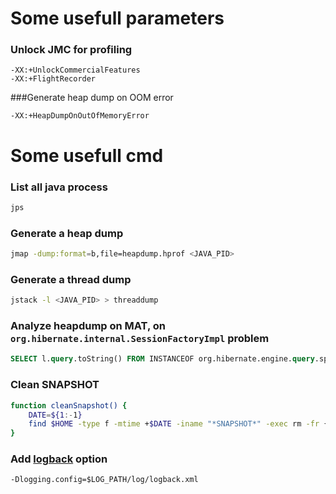 # Some usefull parameters

### Unlock JMC for profiling
```
-XX:+UnlockCommercialFeatures
-XX:+FlightRecorder
```

###Generate heap dump on OOM error
```
-XX:+HeapDumpOnOutOfMemoryError
```

# Some usefull cmd

### List all java process
```bash
jps
```

### Generate a heap dump
```bash
jmap -dump:format=b,file=heapdump.hprof <JAVA_PID>
```

### Generate a thread dump
```bash
jstack -l <JAVA_PID> > threaddump
```

### Analyze heapdump on MAT, on `org.hibernate.internal.SessionFactoryImpl` problem 
```sql
SELECT l.query.toString() FROM INSTANCEOF org.hibernate.engine.query.spi.QueryPlanCache$HQLQueryPlanKey l 
``` 

### Clean SNAPSHOT
```bash
function cleanSnapshot() {
    DATE=${1:-1}
    find $HOME -type f -mtime +$DATE -iname "*SNAPSHOT*" -exec rm -fr {} \;
}
```

### Add [logback](log/logback.xml) option
```
-Dlogging.config=$LOG_PATH/log/logback.xml
```
